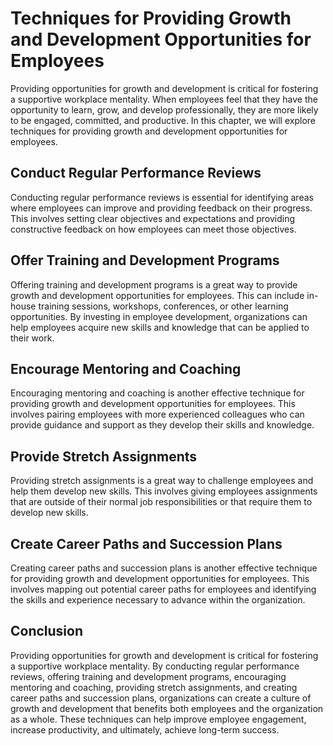 Techniques for Providing Growth and Development Opportunities for Employees
==========================================================================================================================================

Providing opportunities for growth and development is critical for fostering a supportive workplace mentality. When employees feel that they have the opportunity to learn, grow, and develop professionally, they are more likely to be engaged, committed, and productive. In this chapter, we will explore techniques for providing growth and development opportunities for employees.

Conduct Regular Performance Reviews
-----------------------------------

Conducting regular performance reviews is essential for identifying areas where employees can improve and providing feedback on their progress. This involves setting clear objectives and expectations and providing constructive feedback on how employees can meet those objectives.

Offer Training and Development Programs
---------------------------------------

Offering training and development programs is a great way to provide growth and development opportunities for employees. This can include in-house training sessions, workshops, conferences, or other learning opportunities. By investing in employee development, organizations can help employees acquire new skills and knowledge that can be applied to their work.

Encourage Mentoring and Coaching
--------------------------------

Encouraging mentoring and coaching is another effective technique for providing growth and development opportunities for employees. This involves pairing employees with more experienced colleagues who can provide guidance and support as they develop their skills and knowledge.

Provide Stretch Assignments
---------------------------

Providing stretch assignments is a great way to challenge employees and help them develop new skills. This involves giving employees assignments that are outside of their normal job responsibilities or that require them to develop new skills.

Create Career Paths and Succession Plans
----------------------------------------

Creating career paths and succession plans is another effective technique for providing growth and development opportunities for employees. This involves mapping out potential career paths for employees and identifying the skills and experience necessary to advance within the organization.

Conclusion
----------

Providing opportunities for growth and development is critical for fostering a supportive workplace mentality. By conducting regular performance reviews, offering training and development programs, encouraging mentoring and coaching, providing stretch assignments, and creating career paths and succession plans, organizations can create a culture of growth and development that benefits both employees and the organization as a whole. These techniques can help improve employee engagement, increase productivity, and ultimately, achieve long-term success.
